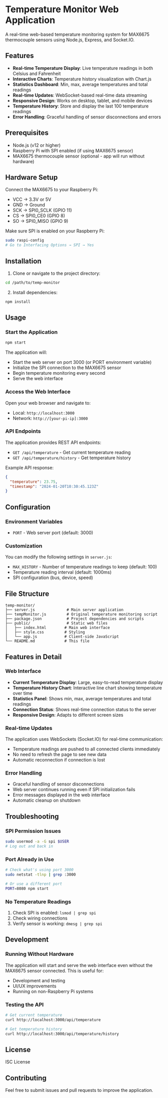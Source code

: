 # Temperature Monitor Web Application

A real-time web-based temperature monitoring system for MAX6675 thermocouple sensors using Node.js, Express, and Socket.IO.

## Features

- **Real-time Temperature Display**: Live temperature readings in both Celsius and Fahrenheit
- **Interactive Charts**: Temperature history visualization with Chart.js
- **Statistics Dashboard**: Min, max, average temperatures and total readings
- **Real-time Updates**: WebSocket-based real-time data streaming
- **Responsive Design**: Works on desktop, tablet, and mobile devices
- **Temperature History**: Store and display the last 100 temperature readings
- **Error Handling**: Graceful handling of sensor disconnections and errors

## Prerequisites

- Node.js (v12 or higher)
- Raspberry Pi with SPI enabled (if using MAX6675 sensor)
- MAX6675 thermocouple sensor (optional - app will run without hardware)

## Hardware Setup

Connect the MAX6675 to your Raspberry Pi:
- VCC → 3.3V or 5V
- GND → Ground
- SCK → SPI0_SCLK (GPIO 11)
- CS → SPI0_CE0 (GPIO 8)
- SO → SPI0_MISO (GPIO 9)

Make sure SPI is enabled on your Raspberry Pi:
```bash
sudo raspi-config
# Go to Interfacing Options → SPI → Yes
```

## Installation

1. Clone or navigate to the project directory:
```bash
cd /path/to/temp-monitor
```

2. Install dependencies:
```bash
npm install
```

## Usage

### Start the Application

```bash
npm start
```

The application will:
- Start the web server on port 3000 (or PORT environment variable)
- Initialize the SPI connection to the MAX6675 sensor
- Begin temperature monitoring every second
- Serve the web interface

### Access the Web Interface

Open your web browser and navigate to:
- Local: `http://localhost:3000`
- Network: `http://[your-pi-ip]:3000`

### API Endpoints

The application provides REST API endpoints:

- `GET /api/temperature` - Get current temperature reading
- `GET /api/temperature/history` - Get temperature history

Example API response:
```json
{
  "temperature": 23.75,
  "timestamp": "2024-01-20T10:30:45.123Z"
}
```

## Configuration

### Environment Variables

- `PORT` - Web server port (default: 3000)

### Customization

You can modify the following settings in `server.js`:
- `MAX_HISTORY` - Number of temperature readings to keep (default: 100)
- Temperature reading interval (default: 1000ms)
- SPI configuration (bus, device, speed)

## File Structure

```
temp-monitor/
├── server.js              # Main server application
├── tempMonitor.js         # Original temperature monitoring script
├── package.json           # Project dependencies and scripts
├── public/                # Static web files
│   ├── index.html        # Main web interface
│   ├── style.css         # Styling
│   └── app.js            # Client-side JavaScript
└── README.md             # This file
```

## Features in Detail

### Web Interface

- **Current Temperature Display**: Large, easy-to-read temperature display
- **Temperature History Chart**: Interactive line chart showing temperature over time
- **Statistics Panel**: Shows min, max, average temperatures and total readings
- **Connection Status**: Shows real-time connection status to the server
- **Responsive Design**: Adapts to different screen sizes

### Real-time Updates

The application uses WebSockets (Socket.IO) for real-time communication:
- Temperature readings are pushed to all connected clients immediately
- No need to refresh the page to see new data
- Automatic reconnection if connection is lost

### Error Handling

- Graceful handling of sensor disconnections
- Web server continues running even if SPI initialization fails
- Error messages displayed in the web interface
- Automatic cleanup on shutdown

## Troubleshooting

### SPI Permission Issues
```bash
sudo usermod -a -G spi $USER
# Log out and back in
```

### Port Already in Use
```bash
# Check what's using port 3000
sudo netstat -tlnp | grep :3000

# Or use a different port
PORT=8080 npm start
```

### No Temperature Readings
1. Check SPI is enabled: `lsmod | grep spi`
2. Check wiring connections
3. Verify sensor is working: `dmesg | grep spi`

## Development

### Running Without Hardware
The application will start and serve the web interface even without the MAX6675 sensor connected. This is useful for:
- Development and testing
- UI/UX improvements
- Running on non-Raspberry Pi systems

### Testing the API
```bash
# Get current temperature
curl http://localhost:3000/api/temperature

# Get temperature history
curl http://localhost:3000/api/temperature/history
```

## License

ISC License

## Contributing

Feel free to submit issues and pull requests to improve the application.
